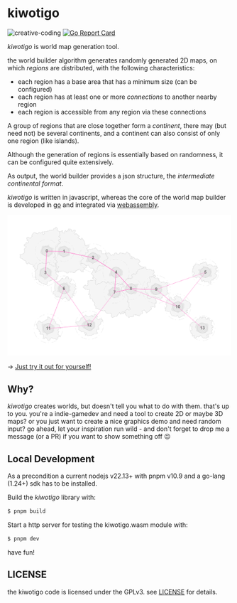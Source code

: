 # kiwotigo

![creative-coding](https://img.shields.io/badge/creative-coding-blue) [![Go Report Card](https://goreportcard.com/badge/github.com/spearwolf/kiwotigo)](https://goreportcard.com/report/github.com/spearwolf/kiwotigo)

_kiwotigo_ is world map generation tool.

the world builder algorithm generates randomly generated 2D maps, on which _regions_ are distributed, with the following characteristics:

- each region has a base area that has a minimum size (can be configured)
- each region has at least one or more _connections_ to another nearby region
- each region is accessible from any region via these connections

A group of regions that are close together form a _continent_, there may (but need not) be several continents, and a continent can also consist of only one region (like islands).

Although the generation of regions is essentially based on randomness, it can be configured quite extensively.

As output, the world builder provides a json structure, the _intermediate continental format_.

_kiwotigo_ is written in javascript, whereas the core of the world map builder is developed in [go](https://golang.org/) and integrated via [webassembly](https://webassembly.org/).

![kiwotigo example](./kiwotigo.png)

&rarr; [Just try it out for yourself!](https://spearwolf.github.io/kiwotigo/)

## Why?

_kiwotigo_ creates worlds, but doesn't tell you what to do with them.
that's up to you. you're a indie-gamedev and need a tool to create 2D or maybe 3D maps? or you just want to create a nice graphics demo and need random input? go ahead, let your inspiration run wild - and don't forget to drop me a message (or a PR) if you want to show something off :wink:

## Local Development

As a precondition a current nodejs v22.13+ with pnpm v10.9 and a go-lang (1.24+) sdk has to be installed.

Build the _kiwotigo_ library with:

```sh
$ pnpm build
```

Start a http server for testing the kiwotigo.wasm module with:

```sh
$ pnpm dev
```

have fun!


## LICENSE

the kiwotigo code is licensed under the GPLv3. see [LICENSE](./LICENSE.txt) for details.
